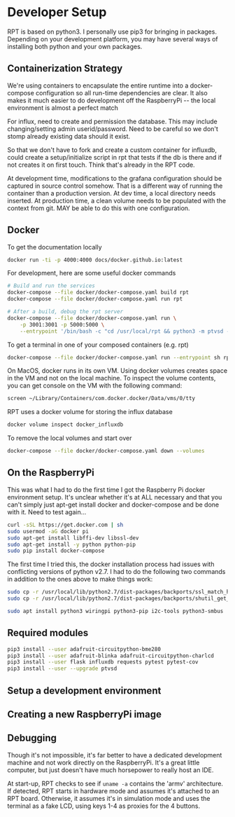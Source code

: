 # Developer Setup

RPT is based on python3.   I personally use pip3 for bringing in packages.
Depending on your development platform, you may have several ways of installing
both python and your own packages.

## Containerization Strategy

We're using containers to encapsulate the entire runtime into a docker-compose
configuration so all run-time dependencies are clear.  It also makes it much
easier to do development off the RaspberryPi -- the local environment is
almost a perfect match

For influx, need to create and permission the database.  This may include
changing/setting admin userid/password.  Need to be careful so we don't stomp
already existing data should it exist.

So that we don't have to fork and create a custom container for influxdb, could
create a setup/initialize script in rpt that tests if the db is there and if not
creates it on first touch.  Think that's already in the RPT code.

At development time, modifications to the grafana configuration should be
captured in source control somehow.  That is a different way of running the
container than a production version.  At dev time, a local directory needs
inserted.  At production time, a clean volume needs to be populated with the
context from git.  MAY be able to do this with one configuration.

## Docker

To get the documentation locally

```bash
docker run -ti -p 4000:4000 docs/docker.github.io:latest
```

For development, here are some useful docker commands

```bash
# Build and run the services
docker-compose --file docker/docker-compose.yaml build rpt
docker-compose --file docker/docker-compose.yaml run rpt

# After a build, debug the rpt server
docker-compose --file docker/docker-compose.yaml run \
    -p 3001:3001 -p 5000:5000 \
    --entrypoint '/bin/bash -c "cd /usr/local/rpt && python3 -m ptvsd --host 0.0.0.0 --port 3001 --wait -m src"' rpt

```

To get a terminal in one of your composed containers (e.g. rpt)

```bash
docker-compose --file docker/docker-compose.yaml run --entrypoint sh rpt
```

On MacOS, docker runs in its own VM.  Using docker volumes creates space in
the VM and not on the local machine.  To inspect the volume contents, you
can get console on the VM with the following command:

```bash
screen ~/Library/Containers/com.docker.docker/Data/vms/0/tty
```

RPT uses a docker volume for storing the influx database

```bash
docker volume inspect docker_influxdb
```

To remove the local volumes and start over

```bash
docker-compose --file docker/docker-compose.yaml down --volumes
```

## On the RaspberryPi

This was what I had to do the first time I got the Raspberry Pi docker
environment setup.  It's unclear whether it's at ALL necessary and that you
can't simply just apt-get install docker and docker-compose and be done with it.
Need to test again...

```bash
curl -sSL https://get.docker.com | sh
sudo usermod -aG docker pi
sudo apt-get install libffi-dev libssl-dev
sudo apt-get install -y python python-pip
sudo pip install docker-compose
```

The first time I tried this, the docker installation process had issues with
conflicting versions of python v2.7.  I had to do the following two commands
in addition to the ones above to make things work:

```bash
sudo cp -r /usr/local/lib/python2.7/dist-packages/backports/ssl_match_hostname /usr/lib/python2.7/dist-packages/backports/
sudo cp -r /usr/local/lib/python2.7/dist-packages/backports/shutil_get_terminal_size /usr/lib/python2.7/dist-packages/backports/

```

```bash
sudo apt install python3 wiringpi python3-pip i2c-tools python3-smbus
```

## Required modules

```bash
pip3 install --user adafruit-circuitpython-bme280
pip3 install --user adafruit-blinka adafruit-circuitpython-charlcd
pip3 install --user flask influxdb requests pytest pytest-cov
pip3 install --user --upgrade ptvsd
```

## Setup a development environment

## Creating a new RaspberryPi image

## Debugging

Though it's not impossible, it's far better to have a dedicated development
machine and not work directly on the RaspberryPi.  It's a great little computer,
but just doesn't have much horsepower to really host an IDE.

At start-up, RPT checks to see if `uname -a` contains the 'armv' architecture.
If detected, RPT starts in hardware mode and assumes it's attached to an RPT
board.  Otherwise, it assumes it's in simulation mode and uses the terminal as a
fake LCD, using keys 1-4 as proxies for the 4 buttons.
